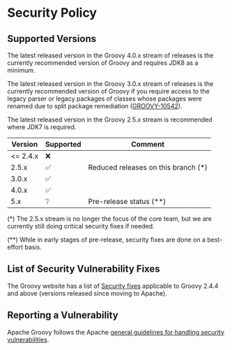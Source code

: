 <!--
SPDX-License-Identifier: Apache-2.0

Licensed under the Apache License, Version 2.0 (the "License");
you may not use this file except in compliance with the License.
You may obtain a copy of the License at

    https://www.apache.org/licenses/LICENSE-2.0

Unless required by applicable law or agreed to in writing, software
distributed under the License is distributed on an "AS IS" BASIS,
WITHOUT WARRANTIES OR CONDITIONS OF ANY KIND, either express or implied.
See the License for the specific language governing permissions and
limitations under the License.
-->

# Security Policy

## Supported Versions

The latest released version in the Groovy 4.0.x stream of releases
is the currently recommended version of Groovy and requires JDK8 as a minimum.

The latest released version in the Groovy 3.0.x stream of releases
is the currently recommended version of Groovy if you require access
to the legacy parser or legacy packages of classes whose packages
were renamed due to split package remediation ([GROOVY-10542](https://issues.apache.org/jira/browse/GROOVY-10542)).

The latest released version in the Groovy 2.5.x stream is recommended where JDK7 is required.

| Version  | Supported          | Comment                              |
|----------|--------------------|--------------------------------------|
| <= 2.4.x | :x:                |                                      |
| 2.5.x    | :white_check_mark: | Reduced releases on this branch (\*) |
| 3.0.x    | :white_check_mark: |                                      |
| 4.0.x    | :white_check_mark: |                                      |
| 5.x      | :grey_question:    | Pre-release status (**)              |

(\*) The 2.5.x stream is no longer the focus of the core team,
but we are currently still doing critical security fixes if needed.

(**) While in early stages of pre-release, security fixes are
done on a best-effort basis.

## List of Security Vulnerability Fixes

The Groovy website has a list of [Security fixes](https://groovy-lang.org/security.html)
applicable to Groovy 2.4.4 and above (versions released since moving to Apache).

## Reporting a Vulnerability

Apache Groovy follows the Apache
[general guidelines for handling security vulnerabilities](http://www.apache.org/security/committers.html).
